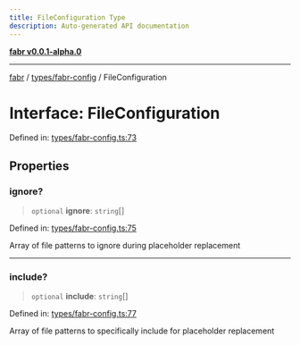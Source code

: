 ```yaml
---
title: FileConfiguration Type
description: Auto-generated API documentation
---
```


[**fabr v0.0.1-alpha.0**](../../../README.md)

***

[fabr](../../../README.md) / [types/fabr-config](../README.md) / FileConfiguration

# Interface: FileConfiguration

Defined in: [types/fabr-config.ts:73](https://github.com/yashjawale/fabr/blob/main/src/types/fabr-config.ts#L73)

## Properties

### ignore?

> `optional` **ignore**: `string`[]

Defined in: [types/fabr-config.ts:75](https://github.com/yashjawale/fabr/blob/main/src/types/fabr-config.ts#L75)

Array of file patterns to ignore during placeholder replacement

***

### include?

> `optional` **include**: `string`[]

Defined in: [types/fabr-config.ts:77](https://github.com/yashjawale/fabr/blob/main/src/types/fabr-config.ts#L77)

Array of file patterns to specifically include for placeholder replacement
